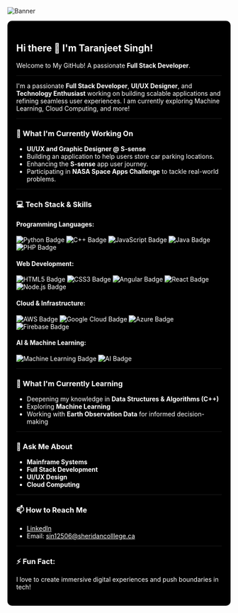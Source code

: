 ![Banner](https://images.unsplash.com/photo-1490814525860-594e82bfd34a?w=900&auto=format&fit=crop&q=60&ixlib=rb-4.0.3&ixid=M3wxMjA3fDB8MHxzZWFyY2h8MTB8fG1vb258ZW58MHx8MHx8fDA%3D)

<div style="background-color: black; padding: 20px; border-radius: 10px; color: white;">
  <h2>Hi there 👋 I'm Taranjeet Singh!</h2>

  <p>Welcome to My GitHub!  
  A passionate <strong>Full Stack Developer</strong>.</p>

  ---

  <p>I'm a passionate <strong>Full Stack Developer</strong>, <strong>UI/UX Designer</strong>, and <strong>Technology Enthusiast</strong> working on building scalable applications and refining seamless user experiences. I am currently exploring Machine Learning, Cloud Computing, and more!</p>

  ---

  <h3>🔭 What I'm Currently Working On</h3>
  <ul>
    <li><strong>UI/UX and Graphic Designer @ S-sense</strong></li>
    <li>Building an application to help users store car parking locations.</li>
    <li>Enhancing the <strong>S-sense</strong> app user journey.</li>
    <li>Participating in <strong>NASA Space Apps Challenge</strong> to tackle real-world problems.</li>
  </ul>

  ---

  <h3>💻 Tech Stack & Skills</h3>

  <h4>Programming Languages:</h4>
  <div>
      <img src="https://img.shields.io/badge/Python-%2314354C.svg?style=for-the-badge&logo=python&logoColor=white" alt="Python Badge"/>
      <img src="https://img.shields.io/badge/C%2B%2B-%2300599C.svg?style=for-the-badge&logo=c%2B%2B&logoColor=white" alt="C++ Badge"/>
      <img src="https://img.shields.io/badge/JavaScript-%23F7DF1E.svg?style=for-the-badge&logo=javascript&logoColor=black" alt="JavaScript Badge"/>
      <img src="https://img.shields.io/badge/Java-%23ED8B00.svg?style=for-the-badge&logo=java&logoColor=white" alt="Java Badge"/>
      <img src="https://img.shields.io/badge/PHP-%23777BB4.svg?style=for-the-badge&logo=php&logoColor=white" alt="PHP Badge"/>
  </div>

  <h4>Web Development:</h4>
  <div>
      <img src="https://img.shields.io/badge/HTML5-%23E34F26.svg?style=for-the-badge&logo=html5&logoColor=white" alt="HTML5 Badge"/>
      <img src="https://img.shields.io/badge/CSS3-%231572B6.svg?style=for-the-badge&logo=css3&logoColor=white" alt="CSS3 Badge"/>
      <img src="https://img.shields.io/badge/Angular-%23DD0031.svg?style=for-the-badge&logo=angular&logoColor=white" alt="Angular Badge"/>
      <img src="https://img.shields.io/badge/React-%2320232a.svg?style=for-the-badge&logo=react&logoColor=%2361DAFB" alt="React Badge"/>
      <img src="https://img.shields.io/badge/Node.js-%23339933.svg?style=for-the-badge&logo=nodedotjs&logoColor=white" alt="Node.js Badge"/>
  </div>

  <h4>Cloud & Infrastructure:</h4>
  <div>
      <img src="https://img.shields.io/badge/AWS-%23FF9900.svg?style=for-the-badge&logo=amazon-aws&logoColor=white" alt="AWS Badge"/>
      <img src="https://img.shields.io/badge/Google%20Cloud-%234285F4.svg?style=for-the-badge&logo=google-cloud&logoColor=white" alt="Google Cloud Badge"/>
      <img src="https://img.shields.io/badge/Microsoft%20Azure-0089D6.svg?style=for-the-badge&logo=microsoft-azure&logoColor=white" alt="Azure Badge"/>
      <img src="https://img.shields.io/badge/Firebase-%23039BE5.svg?style=for-the-badge&logo=firebase&logoColor=white" alt="Firebase Badge"/>
  </div>

  <h4>AI & Machine Learning:</h4>
  <div>
      <img src="https://img.shields.io/badge/Machine%20Learning-%232C2D72.svg?style=for-the-badge" alt="Machine Learning Badge"/>
      <img src="https://img.shields.io/badge/Artificial%20Intelligence-%230077B5.svg?style=for-the-badge" alt="AI Badge"/>
  </div>

  ---

  <h3>🌱 What I'm Currently Learning</h3>
  <ul>
    <li>Deepening my knowledge in <strong>Data Structures & Algorithms (C++)</strong></li>
    <li>Exploring <strong>Machine Learning</strong></li>
    <li>Working with <strong>Earth Observation Data</strong> for informed decision-making</li>
  </ul>

  ---

  <h3>💬 Ask Me About</h3>
  <ul>
    <li><strong>Mainframe Systems</strong></li>
    <li><strong>Full Stack Development</strong></li>
    <li><strong>UI/UX Design</strong></li>
    <li><strong>Cloud Computing</strong></li>
  </ul>

  ---

  <h3>📫 How to Reach Me</h3>
  <ul>
    <li><a href="https://www.linkedin.com/in/taranjeetsinghtechexpert" style="color: white;">LinkedIn</a></li>
    <li>Email: <a href="mailto:sin12506@sheridancolllege.ca" style="color: white;">sin12506@sheridancolllege.ca</a></li>
  </ul>

  ---

  <h3>⚡ Fun Fact:</h3>
  <p>I love to create immersive digital experiences and push boundaries in tech!</p>
</div>
